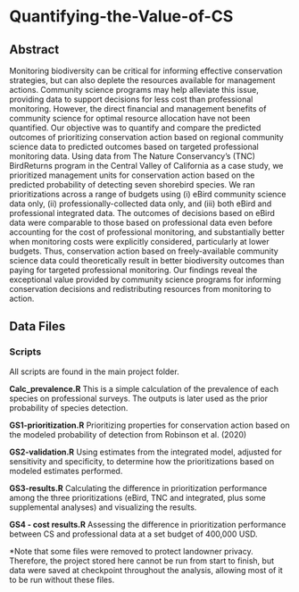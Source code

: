 # Quantifying-the-Value-of-CS

## Abstract

Monitoring biodiversity can be critical for informing effective conservation strategies, but can also deplete the resources available for management actions. Community science programs may help alleviate this issue, providing data to support decisions for less cost than professional monitoring. However, the direct financial and management benefits of community science for optimal resource allocation have not been quantified. Our objective was to quantify and compare the predicted outcomes of prioritizing conservation action based on regional community science data to predicted outcomes based on targeted professional monitoring data. Using data from The Nature Conservancy’s (TNC) BirdReturns program in the Central Valley of California as a case study, we prioritized management units for conservation action based on the predicted probability of detecting seven shorebird species. We ran prioritizations across a range of budgets using (i) eBird community science data only, (ii) professionally-collected data only, and (iii) both eBird and professional integrated data. The outcomes of decisions based on eBird data were comparable to those based on professional data even before accounting for the cost of professional monitoring, and substantially better when monitoring costs were explicitly considered, particularly at lower budgets. Thus, conservation action based on freely-available community science data could theoretically result in better biodiversity outcomes than paying for targeted professional monitoring. Our findings reveal the exceptional value provided by community science programs for informing conservation decisions and redistributing resources from monitoring to action.

## Data Files

### Scripts

All scripts are found in the main project folder.

**Calc_prevalence.R** 
This is a simple calculation of the prevalence of each species on professional surveys. The outputs is later used as the prior probability of species detection.

**GS1-prioritization.R** 
Prioritizing properties for conservation action based on the modeled probability of detection from Robinson et al. (2020)

**GS2-validation.R** 
Using estimates from the integrated model, adjusted for sensitivity and specificity, to determine how the prioritizations based on modeled estimates performed.

**GS3-results.R**
Calculating the difference in prioritization performance among the three prioritizations (eBird, TNC and integrated, plus some supplemental analyses) and visualizing the results.

**GS4 - cost results.R**
Assessing the difference in prioritization performance between CS and professional data at a set budget of 400,000 USD.

*Note that some files were removed to protect landowner privacy. Therefore, the project stored here cannot be run from start to finish, but data were saved at checkpoint throughout the analysis, allowing most of it to be run without these files.
